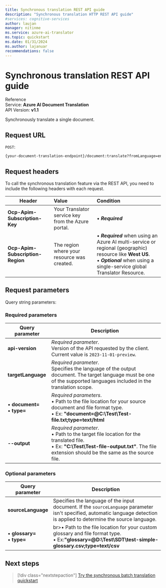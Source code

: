 ```yaml
---
title: Synchronous translation REST API guide
description: "Synchronous translation HTTP REST API guide"
#services: cognitive-services
author: laujan
manager: nitinme
ms.service: azure-ai-translator
ms.topic: quickstart
ms.date: 01/31/2024
ms.author: lajanuar
recommendations: false
---
```


<!-- markdownlint-disable MD033 -->
<!-- markdownlint-disable MD001 -->
<!-- markdownlint-disable MD024 -->
<!-- markdownlint-disable MD036 -->
<!-- markdownlint-disable MD049 -->

# Synchronous translation REST API guide

Reference</br>
Service: **Azure AI Document Translation**</br>
API Version: **v1.1**</br>

Synchronously translate a single document.

## Request URL

`POST`:

```bash
{your-document-translation-endpoint}/document:translate?fromLanguage=en&targetLanguage=hi&api-version=2023-11-01-preview

```

## Request headers

To call the synchronous translation feature via the REST API, you need to include the following headers with each request. 

Header|Value| Condition  |
|--- |:--- |:---|
|**Ocp-Apim-Subscription-Key** |Your Translator service key from the Azure portal.|&bullet; ***Required***|
|**Ocp-Apim-Subscription-Region**|The region where your resource was created. |&bullet; ***Required*** when using an Azure AI multi-service or regional (geographic) resource like **West US**.</br>&bullet; ***Optional*** when using a single-service global Translator Resource.|

## Request parameters

Query string parameters:

### Required parameters

|Query parameter | Description |
| --- | --- |
|**api-version** | _Required parameter_.<br>Version of the API requested by the client. Current value is `2023-11-01-preview`. |
|**targetLanguage**|_Required parameter_.<br>Specifies the language of the output document. The target language must be one of the supported languages included in the translation scope.|
|&bull; **document=**<br> &bull; **type=**|_Required parameters_.<br>&bull; Path to the file location for your source document and file format type.</br> &bull; Ex: **"document=@C:\Test\Test-file.txt;type=text/html**|
|**--output**|_Required parameter_.<br> &bull; Path to the target file location for the translated file.</br> &bull; Ex: **"C:\Test\Test-file-output.txt"**. The file extension should be the same as the source file.|

### Optional parameters

|Query parameter | Description |
| --- | --- |
|**sourceLanguage**|Specifies the language of the input document. If the `sourceLanguage` parameter isn't specified, automatic language detection is applied to determine the source language.|
|&bull; **glossary=**<br> &bull; **type=**|br>&bull; Path to the file location for your custom glossary and file format type.</br> &bull; Ex:**"glossary=@D:\Test\SDT\test-simple-glossary.csv;type=text/csv**|

## Next steps

> [!div class="nextstepaction"]
> [Try the synchronous batch translation quickstart](../quickstarts/sync-translation-rest-api.md "Learn more about batch translation for multiple files.")

